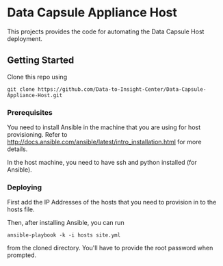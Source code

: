 # Data Capsule Appliance Host

This projects provides the code for automating the Data Capsule Host deployment. 

## Getting Started

Clone this repo using 

```
git clone https://github.com/Data-to-Insight-Center/Data-Capsule-Appliance-Host.git
```

### Prerequisites

You need to install Ansible in the machine that you are using for host provisioning. Refer to http://docs.ansible.com/ansible/latest/intro_installation.html for more details. 

In the host machine, you need to have ssh and python installed (for Ansible).

### Deploying

First add the IP Addresses of the hosts that you need to provision in to the hosts file. 

Then, after installing Ansible, you can run 

```
ansible-playbook -k -i hosts site.yml
```

from the cloned directory. You'll have to provide the root password when prompted. 
